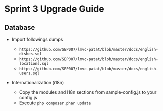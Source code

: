 # Sprint 3 Upgrade Guide

## Database

- Import followings dumps
  - `https://github.com/SEP007/lmvc-patat/blob/master/docs/english-dishes.sql`
  - `https://github.com/SEP007/lmvc-patat/blob/master/docs/english-locations.sql`
  - `https://github.com/SEP007/lmvc-patat/blob/master/docs/english-users.sql`

- Internationalization (i18n)
  - Copy the modules and I18n sections from sample-config.js to your config.js
  - Execute `php composer.phar update`
